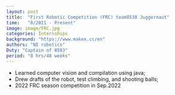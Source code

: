 ```yaml
---
layout: post
title:  "First Robotic Competition (FRC) team8538 Juggernaut"
time:   "8/2021 - Present"
image: image/FRC.jpg
categories: Internships
background: "https://www.makex.cc/en"
authors: "NI robotics"
Duty: "Captain of 8583"
period: "8 hrs/48 weeks"
---
```

- Learned computer vision and compilation using java;
- Drew drafts of the robot, test climbing, and shooting balls;
- 2022 FRC season competition in Sep.2022